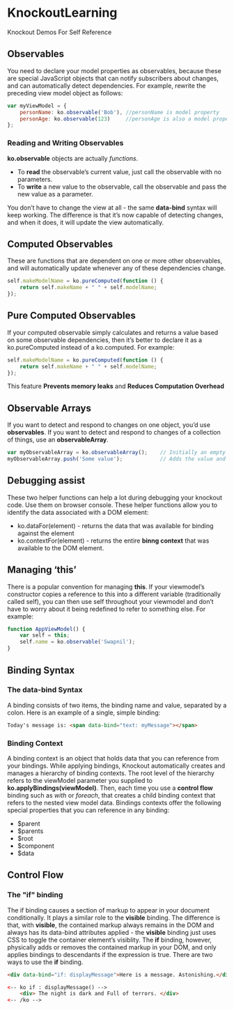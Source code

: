 # KnockoutLearning
Knockout Demos For Self Reference

## Observables
You need to declare your model properties as observables, because these are special JavaScript objects that can notify subscribers about changes, and can automatically detect dependencies.
For example, rewrite the preceding view model object as follows:

```javascript
var myViewModel = {
    personName: ko.observable('Bob'), //personName is model property
    personAge: ko.observable(123)     //personAge is also a model property
};
```
### Reading and Writing Observables
**ko.observable** objects are actually *functions*.
* To **read** the observable’s current value, just call the observable with no parameters.
* To **write** a new value to the observable, call the observable and pass the new value as a parameter. 

You don’t have to change the view at all - the same **data-bind** syntax will keep working. The difference is that it’s now capable of detecting changes, and when it does, it will update the view automatically.

## Computed Observables
These are functions that are dependent on one or more other observables, and will automatically update whenever any of these dependencies change.

```javascript
self.makeModelName = ko.pureComputed(function () {
    return self.makeName + " " + self.modelName;
});

```
## Pure Computed Observables
If your computed observable simply calculates and returns a value based on some observable dependencies, then it’s better to declare it as a ko.pureComputed instead of a ko.computed. For example:

```javascript
self.makeModelName = ko.pureComputed(function () {
    return self.makeName + " " + self.modelName;
});
```
This feature **Prevents memory leaks** and **Reduces Computation Overhead**

## Observable Arrays
If you want to detect and respond to changes on one object, you’d use **observables**. If you want to detect and respond to changes of a collection of things, use an **observableArray**.

```javascript
var myObservableArray = ko.observableArray();    // Initially an empty array
myObservableArray.push('Some value');            // Adds the value and notifies observers
```
## Debugging assist
These two helper functions can help a lot during debugging your knockout code. Use them on browser console. These helper functions allow you to identify the data associated with a DOM element:

* ko.dataFor(element) - returns the data that was available for binding against the element
* ko.contextFor(element) - returns the entire **binng context** that was available to the DOM element.

## Managing ‘this’
There is a popular convention for managing **this**. If your viewmodel’s constructor copies a reference to this into a different variable (traditionally called self), you can then use self throughout your viewmodel and don’t have to worry about it being redefined to refer to something else. For example:

```javascript
function AppViewModel() {
    var self = this;
    self.name = ko.observable('Swapnil');
}
```
## Binding Syntax

### The data-bind Syntax
A binding consists of two items, the binding name and value, separated by a colon. Here is an example of a single, simple binding:
```html
Today's message is: <span data-bind="text: myMessage"></span>
```

### Binding Context
A binding context is an object that holds data that you can reference from your bindings. While applying bindings, Knockout automatically creates and manages a hierarchy of binding contexts. The root level of the hierarchy refers to the viewModel parameter you supplied to **ko.applyBindings(viewModel)**. Then, each time you use a **control flow** binding such as *with* or *foreach*, that creates a child binding context that refers to the nested view model data.
Bindings contexts offer the following special properties that you can reference in any binding:

* $parent
* $parents
* $root
* $component
* $data

## Control Flow

### The "if" binding
The if binding causes a section of markup to appear in your document conditionally. It  plays a similar role to the **visible** binding. The difference is that, with **visible**, the contained markup always remains in the DOM and always has its data-bind attributes applied - the **visible** binding just uses CSS to toggle the container element’s visiblity. The **if** binding, however, physically adds or removes the contained markup in your DOM, and only applies bindings to descendants if the expression is true. 
There are two ways to use the **if** binding.

```html
<div data-bind="if: displayMessage">Here is a message. Astonishing.</div>
```

```html
<-- ko if : displayMessage() -->
    <div> The night is dark and Full of terrors. </div>
<-- /ko -->
```
